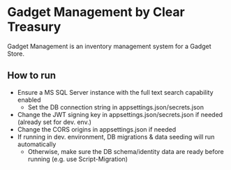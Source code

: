 # Gadget Management by Clear Treasury
Gadget Management is an inventory management system for a Gadget Store.

## How to run
- Ensure a MS SQL Server instance with the full text search capability enabled
  - Set the DB connection string in appsettings.json/secrets.json
- Change the JWT signing key in appsettings.json/secrets.json if needed (already set for dev. env.)
- Change the CORS origins in appsettings.json if needed
- If running in dev. environment, DB migrations & data seeding will run automatically
  -	Otherwise, make sure the DB schema/identity data are ready before running (e.g. use Script-Migration)
